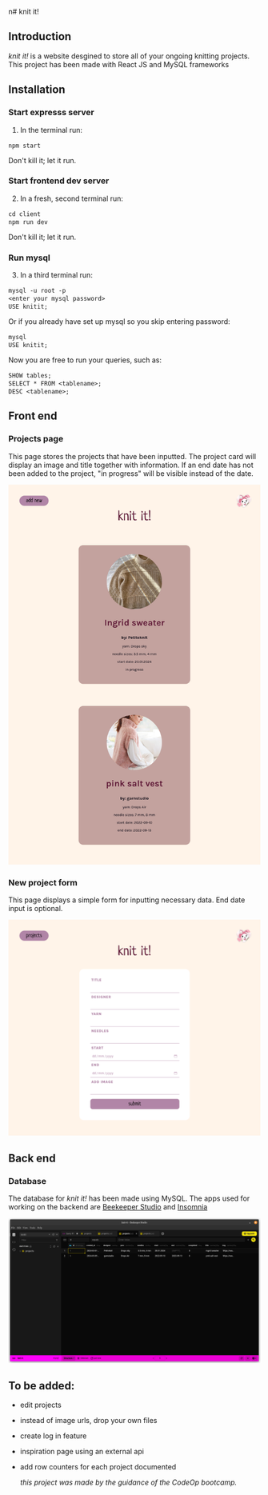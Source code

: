 n# knit it!

## Introduction

*knit it!* is a website desgined to store all of your ongoing knitting projects. This project has been made with React JS and MySQL frameworks

## Installation

### Start expresss server

1. In the terminal run:

```
npm start
```

Don't kill it; let it run.

### Start frontend dev server

2. In a fresh, second terminal run:

```
cd client
npm run dev
```

Don't kill it; let it run.

### Run mysql

3. In a third terminal run:

```
mysql -u root -p
<enter your mysql password>
USE knitit;
```

Or if you already have set up mysql so you skip entering password:

```
mysql
USE knitit;
```

Now you are free to run your queries, such as:

```
SHOW tables;
SELECT * FROM <tablename>;
DESC <tablename>;
```


## Front end

### Projects page

This page stores the projects that have been inputted. The project card will display an image and title together with information. If an end date has not been added to the project, "in progress" will be visible instead of the date.

![project page](./photos/projects.png)

### New project form

This page displays a simple form for inputting necessary data. End date input is optional.

![project form](./photos/form.png)

## Back end

### Database

The database for *knit it!* has been made using MySQL. The apps used for working on the backend are [Beekeeper Studio](https://www.beekeeperstudio.io/) and [Insomnia](https://insomnia.rest/)

![database](./photos/database.png)

## To be added:

- edit projects
- instead of image urls, drop your own files
- create log in feature
- inspiration page using an external api
- add row counters for each project documented

  *this project was made by the guidance of the CodeOp bootcamp.*
